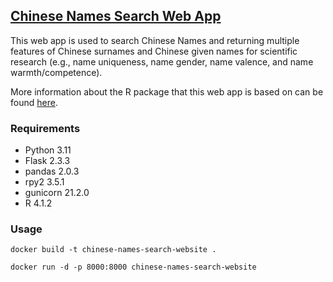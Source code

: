 ## [Chinese Names Search Web App](https://chinese-names-cibfpxoeya-uc.a.run.app)

This web app is used to search Chinese Names and returning multiple features of Chinese surnames and Chinese given names
for scientific research (e.g., name uniqueness, name gender, name valence, and name warmth/competence).

More information about the R package that this web app is based on can be
found [here](https://github.com/psychbruce/ChineseNames/blob/main/README.md).

### Requirements

- Python 3.11
- Flask 2.3.3
- pandas 2.0.3
- rpy2 3.5.1
- gunicorn 21.2.0
- R 4.1.2

### Usage

```
docker build -t chinese-names-search-website .
```

```
docker run -d -p 8000:8000 chinese-names-search-website
```
